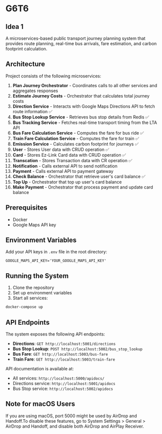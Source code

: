 # G6T6

## Idea 1

A microservices-based public transport journey planning system that provides route planning, real-time bus arrivals, fare estimation, and carbon footprint calculation.

## Architecture

Project consists of the following microservices:

1. **Plan Journey Orchestrator** - Coordinates calls to all other services and aggregates responses
2. **Estimate Journey Costs** - Orchestrator that calculates total journey costs  
3. **Direction Service** - Interacts with Google Maps Directions API to fetch route information ✅
4. **Bus Stop Lookup Service** - Retrieves bus stop details from Redis ✅
5. **Bus Tracking Service** - Fetches real-time transport timing from the LTA API
6. **Bus Fare Calculation Service** - Computes the fare for bus ride ✅
7. **Train Fare Calculation Service** - Computes the fare for train ✅
8. **Emission Service** - Calculates carbon footprint for journeys ✅
8. **User** - Stores User data with CRUD operation ✅
9. **Card** - Stores Ez-Link Card data with CRUD operation ✅
10. **Transcation** - Stores Transaction data with CR operation ✅
11. **Notification** - Calls external API to send notification
12. **Payment** - Calls external API to payment gateway
13. **Check Balance** - Orchestrator that retrieve user's card balance ✅
14. **Top Up** - Orchestrator that top up user's card balance
15. **Make Payment** - Orchestrator that process payment and update card balance



## Prerequisites

- Docker
- Google Maps API key

## Environment Variables

Add your API keys in `.env` file in the root directory:

```
GOOGLE_MAPS_API_KEY='YOUR_GOOGLE_MAPS_API_KEY'
```

## Running the System

1. Clone the repository
2. Set up environment variables
3. Start all services:

```bash
docker-compose up
```


## API Endpoints

The system exposes the following API endpoints:

- **Directions**: `GET http://localhost:5001/directions`
- **Bus Stop Lookup**: `POST http://localhost:5002/bus_stop_lookup`
- **Bus Fare**: `GET http://localhost:5003/bus-fare`
- **Train Fare**: `GET http://localhost:5003/train-fare`

API documentation is available at:
- All services: `http://localhost:5000/apidocs/`
- Directions service: `http://localhost:5001/apidocs`
- Bus Stop service: `http://localhost:5002/apidocs`

## Note for macOS Users
If you are using macOS, port 5000 might be used by AirDrop and Handoff.To disable these features, go to System Settings > General > AirDrop and Handoff, and disable both AirDrop and AirPlay Receiver.
